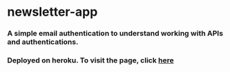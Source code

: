 # newsletter-app
### A simple email authentication to understand working with APIs and authentications.
### Deployed on heroku. To visit the page, click [here](https://young-reef-04015.herokuapp.com/)
